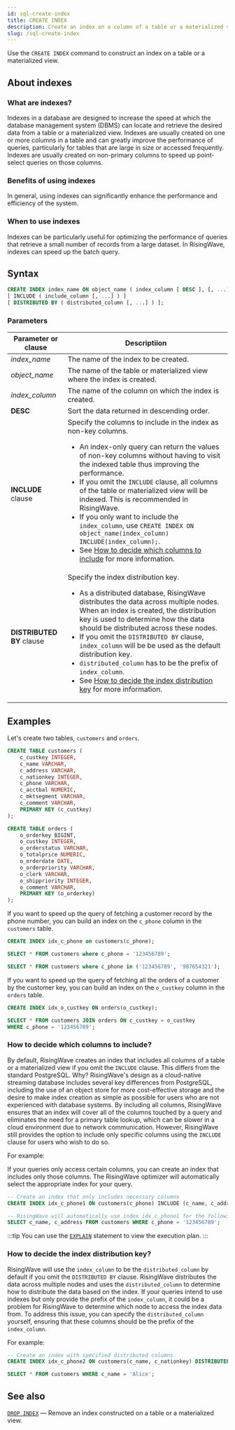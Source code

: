 ```yaml
---
id: sql-create-index
title: CREATE INDEX
description: Create an index on a column of a table or a materialized view to speed up data retrieval.
slug: /sql-create-index
---
```

<head>
  <link rel="canonical" href="https://docs.risingwave.com/docs/current/sql-create-index/" />
</head>

Use the `CREATE INDEX` command to construct an index on a table or a materialized view.

## About indexes

### What are indexes?

Indexes in a database are designed to increase the speed at which the database management system (DBMS) can locate and retrieve the desired data from a table or a materialized view. Indexes are usually created on one or more columns in a table and can greatly improve the performance of queries, particularly for tables that are large in size or accessed frequently. Indexes are usually created on non-primary columns to speed up point-select queries on those columns.

### Benefits of using indexes

In general, using indexes can significantly enhance the performance and efficiency of the system.

### When to use indexes

Indexes can be particularly useful for optimizing the performance of queries that retrieve a small number of records from a large dataset. In RisingWave, indexes can speed up the batch query.


## Syntax

```sql
CREATE INDEX index_name ON object_name ( index_column [ DESC ], [, ...] )
[ INCLUDE ( include_column [, ...] ) ]
[ DISTRIBUTED BY ( distributed_column [, ...] ) ];
```

### Parameters

| Parameter or clause| Descriptiion|
|-----------|-------------|
|*index_name*    |The name of the index to be created.|
|*object_name*    |The name of the table or materialized view where the index is created.|
|*index_column*   |The name of the column on which the index is created.|
|**DESC**   |Sort the data returned in descending order.|
|**INCLUDE** clause|Specify the columns to include in the index as non-key columns.<ul><li>An index-only query can return the values of non-key columns without having to visit the indexed table thus improving the performance.</li><li>If you omit the `INCLUDE` clause, all columns of the table or materialized view will be indexed. This is recommended in RisingWave.</li><li>If you only want to include the `index_column`, use `CREATE INDEX ON object_name(index_column) INCLUDE(index_column);`.</li><li>See [How to decide which columns to include](#how-to-decide-which-columns-to-include) for more information.</li></ul>|
|**DISTRIBUTED BY** clause|Specify the index distribution key.<ul><li>As a distributed database, RisingWave distributes the data across multiple nodes. When an index is created, the distribution key is used to determine how the data should be distributed across these nodes.</li><li>If you omit the `DISTRIBUTED BY` clause, `index_column` will be be used as the default distribution key.</li><li>`distributed_column` has to be the prefix of `index_column`.</li><li>See [How to decide the index distribution key](#how-to-decide-the-index-distribution-key) for more information.</li></ul>|

## Examples

Let's create two tables, `customers` and `orders`.

```sql
CREATE TABLE customers (
    c_custkey INTEGER,
    c_name VARCHAR,
    c_address VARCHAR,
    c_nationkey INTEGER,
    c_phone VARCHAR,
    c_acctbal NUMERIC,
    c_mktsegment VARCHAR,
    c_comment VARCHAR,
    PRIMARY KEY (c_custkey)
);

CREATE TABLE orders (
    o_orderkey BIGINT,
    o_custkey INTEGER,
    o_orderstatus VARCHAR,
    o_totalprice NUMERIC,
    o_orderdate DATE,
    o_orderpriority VARCHAR,
    o_clerk VARCHAR,
    o_shippriority INTEGER,
    o_comment VARCHAR,
    PRIMARY KEY (o_orderkey)
);
```

If you want to speed up the query of fetching a customer record by the phone number, you can build an index on the `c_phone` column in the `customers` table.

```sql
CREATE INDEX idx_c_phone on customers(c_phone);

SELECT * FROM customers where c_phone = '123456789';

SELECT * FROM customers where c_phone in ('123456789', '987654321');
```

If you want to speed up the query of fetching all the orders of a customer by the customer key, you can build an index on the `o_custkey` column in the `orders` table.

```sql
CREATE INDEX idx_o_custkey ON orders(o_custkey);

SELECT * FROM customers JOIN orders ON c_custkey = o_custkey 
WHERE c_phone = '123456789';
```

### How to decide which columns to include?

By default, RisingWave creates an index that includes all columns of a table or a materialized view if you omit the `INCLUDE` clause. This differs from the standard PostgreSQL. Why? RisingWave's design as a cloud-native streaming database includes several key differences from PostgreSQL, including the use of an object store for more cost-effective storage and the desire to make index creation as simple as possible for users who are not experienced with database systems. By including all columns, RisingWave ensures that an index will cover all of the columns touched by a query and eliminates the need for a primary table lookup, which can be slower in a cloud environment due to network communication. However, RisingWave still provides the option to include only specific columns using the `INCLUDE` clause for users who wish to do so.

For example:

If your queries only access certain columns, you can create an index that includes only those columns. The RisingWave optimizer will automatically select the appropriate index for your query.

```sql
-- Create an index that only includes necessary columns
CREATE INDEX idx_c_phone1 ON customers(c_phone) INCLUDE (c_name, c_address);

-- RisingWave will automatically use index idx_c_phone1 for the following query since it only access the indexed columns.
SELECT c_name, c_address FROM customers WHERE c_phone = '123456789';
```
:::tip
You can use the [`EXPLAIN`](sql-explain.md) statement to view the execution plan.
:::

### How to decide the index distribution key?

RisingWave will use the `index_column` to be the `distributed_column` by default if you omit the `DISTRIBUTED BY` clause. RisingWave distributes the data across multiple nodes and uses the `distributed_column` to determine how to distribute the data based on the index. If your queries intend to use indexes but only provide the prefix of the `index_column`, it could be a problem for RisingWave to determine which node to access the index data from. To address this issue, you can specify the `distributed_column` yourself, ensuring that these columns should be the prefix of the `index_column`.

For example:

```sql
-- Create an index with specified distributed columns
CREATE INDEX idx_c_phone2 ON customers(c_name, c_nationkey) DISTRIBUTED BY (c_name);

SELECT * FROM customers WHERE c_name = 'Alice';
```

<!--- original examples
The following statement creates an index on the `id` column in the `taxi_trips` table and includes the `distance` and `city` columns as non-key columns in the index.

```sql
CREATE INDEX id_index ON taxi_trips(id) INCLUDE (distance, city);
```

To see the indexes of a table, run the `DESCRIBE` statement. For example:

```sql
DESCRIBE taxi_trips;
```
```
   Name   |               Type                
----------+-----------------------------------
 id       | Int32
 distance | Float64
 city     | Varchar
 id_index | index(id) include(distance, city)
(4 rows)
```

The following statement creates an index on the `ad_id` column in the `ad_ctr_5min` materialized view:
```sql
CREATE INDEX ad_id_index ON ad_ctr_5min(ad_id);
```

Alternatively, you can create a materialized view to improve query performance:
```sql
CREATE MATERIALIZED VIEW ad_id_index_mv AS 
    SELECT ad_id FROM ad_ctr_5min
    ORDER BY ad_id;
```
-->

## See also

[`DROP INDEX`](sql-drop-index.md) — Remove an index constructed on a table or a materialized view.